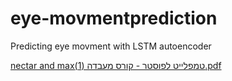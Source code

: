 # eye-movmentprediction
Predicting eye movment with LSTM autoencoder


[nectar and maxטמפלייט לפוסטר - קורס מעבדה (1).pdf](https://github.com/maxmelichov/eye-movment-prediction/files/9600691/nectar.and.max.-.1.pdf)
